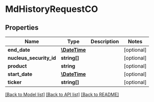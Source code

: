 # MdHistoryRequestCO

## Properties
Name | Type | Description | Notes
------------ | ------------- | ------------- | -------------
**end_date** | [**\DateTime**](\DateTime.md) |  | [optional] 
**nucleus_security_id** | **string[]** |  | [optional] 
**product** | **string** |  | [optional] 
**start_date** | [**\DateTime**](\DateTime.md) |  | [optional] 
**ticker** | **string[]** |  | [optional] 

[[Back to Model list]](../README.md#documentation-for-models) [[Back to API list]](../README.md#documentation-for-api-endpoints) [[Back to README]](../README.md)


